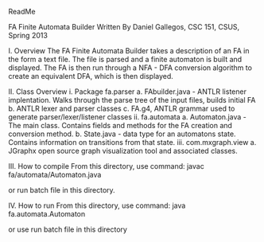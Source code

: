 ReadMe

FA Finite Automata Builder
Written By Daniel Gallegos, CSC 151, CSUS, Spring 2013

I. Overview
The FA Finite Automata Builder takes a description of an FA in the form a text file.  The file is parsed and a finite automaton is built and displayed.  The FA is then run through a NFA - DFA conversion algorithm to create an equivalent DFA, which is then displayed.

II. Class Overview
	i. Package fa.parser
		a. FAbuilder.java - ANTLR listener implentation.  Walks through the parse tree of the input files, builds initial FA
		b. ANTLR lexer and parser classes
		c. FA.g4, ANTLR grammar used to generate parser/lexer/listener classes
	ii. fa.automata
		a. Automaton.java - The main class.  Contains fields and methods for the FA creation and conversion method.
		b. State.java - data type for an automatons state.  Contains information on transitions from that state.
	iii. com.mxgraph.view
		a. JGraphx open source graph visualization tool and associated classes.
		
III.  How to compile
From this directory, use command:
javac fa/automata/Automaton.java

or run batch file in this directory.

IV.  How to run
From this directory, use command:
java fa.automata.Automaton <filename>

or use run batch file in this directory